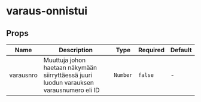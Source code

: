 # varaus-onnistui

## Props

<!-- @vuese:varaus-onnistui:props:start -->
|Name|Description|Type|Required|Default|
|---|---|---|---|---|
|varausnro|Muuttuja johon haetaan näkymään siirryttäessä juuri luodun varauksen varausnumero eli ID|`Number`|`false`|-|

<!-- @vuese:varaus-onnistui:props:end -->


